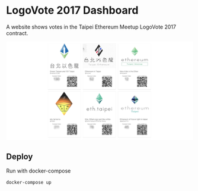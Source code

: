 # LogoVote 2017 Dashboard

A website shows votes in the Taipei Ethereum Meetup LogoVote 2017 contract.

![](client/public/fb.png)

## Deploy

Run with docker-compose

```
docker-compose up
```
